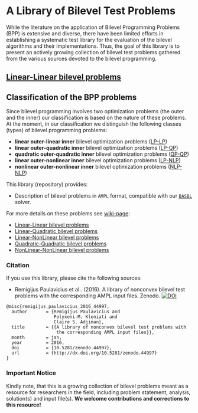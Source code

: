 # A Library of Bilevel Test Problems 

While the literature on the application of Bilevel Programming Problems (BPP) is extensive and diverse, there have been limited efforts in establishing a systematic test library for the evaluation of the bilevel algorithms and their implementations. Thus, the goal of this library is to present an actively growing collection of bilevel test problems gathered from the various sources devoted to the bilevel programming.

## [Linear-Linear bilevel problems](LP-LP-problems)

## Classification of the BPP problems

Since bilevel programming involves two optimization problems (the outer and the inner) our classification is based on the nature of these problems. At the moment, in our classification we distinguish the following classes (types) of bilevel programming problems:
 - **linear outer-linear inner** bilevel optimization problems ([LP-LP](https://github.com/basblsolver/test-problems/tree/master/LP-LP))
 - **linear outer-quadratic inner** bilevel optimization problems ([LP-QP](https://github.com/basblsolver/test-problems/tree/master/LP-QP))
 - **quadratic outer-quadratic inner** bilevel optimization problems ([QP-QP](https://github.com/basblsolver/test-problems/tree/master/QP-QP))
 - **linear outer-nonlinear inner** bilevel optimization problems ([LP-NLP](https://github.com/basblsolver/test-problems/tree/master/LP-NLP))
 - **nonlinear outer-nonlinear inner** bilevel optimization problems ([NLP-NLP](https://github.com/basblsolver/test-problems/tree/master/NLP-NLP))

This library (repository) provides:
* Description of bilevel problems in `AMPL` format, compatible with our [`BASBL`](http://basblsolver.github.io/home/ "Bilevel Solver") solver.

For more details on these problems see [wiki-page](https://github.com/basblsolver/test-problems/wiki):

- [Linear-Linear bilevel problems](https://github.com/basblsolver/test-problems/wiki/LP-LP-problems)
- [Linear-Quadratic bilevel problems](https://github.com/basblsolver/test-problems/wiki/LP-QP-problems)
- [Linear-NonLinear bilevel problems](https://github.com/basblsolver/test-problems/wiki/LP-NLP-problems)
- [Quadratic-Quadratic bilevel problems](https://github.com/basblsolver/test-problems/wiki/QP-QP-problems)
- [NonLinear-NonLinear bilevel problems](https://github.com/basblsolver/test-problems/wiki/NLP-NLP-problems)

### Citation

If you use this library, please cite the following sources: 

* Remigijus Paulavicius et al.. (2016). A library of nonconvex bilevel test problems with the corresponding AMPL input files. Zenodo. [![DOI](https://zenodo.org/badge/doi/10.5281/zenodo.44997.svg)](http://dx.doi.org/10.5281/zenodo.44997)

```
@misc{remigijus_paulavicius_2016_44997,
  author       = {Remigijus Paulavicius and
                  Polyxeni-M. Kleniati and
                  Claire S. Adjiman},
  title        = {{A library of nonconvex bilevel test problems with 
                   the corresponding AMPL input files}},
  month        = jan,
  year         = 2016,
  doi          = {10.5281/zenodo.44997},
  url          = {http://dx.doi.org/10.5281/zenodo.44997}
}
```

### Important Notice

Kindly note, that this is a growing collection of bilevel problems meant as a resource for researchers in the field, including problem statement, analysis, solution(s) and input file(s). 
__We welcome contributions and corrections to this resource!__ 



